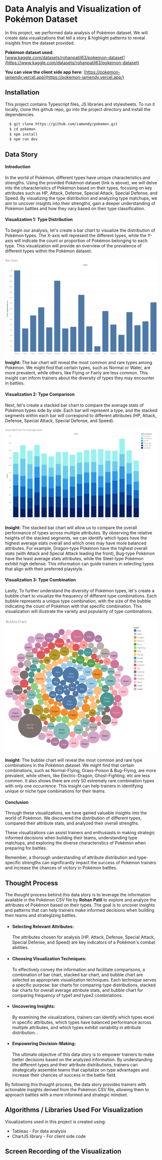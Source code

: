 # Data Analyis and Visualization of Pokémon Dataset

In this project, we performed data analysis of Pokémon dataset. We will create
data visualizations that tell a story & highlight patterns to reveal insights
from the dataset provided.

**Pokémon dataset used**:
[www.kaggle.com/datasets/rohanpatil63/pokemon-dataset](https://www.kaggle.com/datasets/rohanpatil63/pokemon-dataset)

**You can view the client side app here**:
[https://pokemon-iamendy.vercel.app](https://pokemon-iamendy.vercel.app/)

## Installation

This project contains Typescript files, JS libraries and stylesheets. To run it
locally, clone this github repo, go into the project directory and install the
dependencies.

```bash
  $ git clone https://github.com/iamendy/pokemon.git
  $ cd pokemon
  $ npm install
  $ npm run dev
```

## Data Story

#### Introduction

In the world of Pokémon, different types have unique characteristics and
strengths. Using the provided Pokémon dataset (link is above), we will delve
into the characteristics of Pokémon based on their types, focusing on key
attributes such as HP, Attack, Defense, Special Attack, Special Defense, and
Speed. By visualizing the type distribution and analyzing type matchups, we aim
to uncover insights into their strengths, gain a deeper understanding of Pokémon
battles and how they vary based on their type classification.

#### Visualization 1: Type Distribution

To begin our analysis, let's create a bar chart to visualize the distribution of
Pokémon types. The X-axis will represent the different types, while the Y-axis
will indicate the count or proportion of Pokémon belonging to each type. This
visualization will provide an overview of the prevalence of different types
within the Pokémon dataset.

![Type Distribution Bar Chart](/public/img/typeDistribution.png)

**Insight:** The bar chart will reveal the most common and rare types among
Pokémon. We might find that certain types, such as Normal or Water, are more
prevalent, while others, like Flying or Fairly are less common. This insight can
inform trainers about the diversity of types they may encounter in battles.

#### Visualization 2: Type Comparison

Next, let's create a stacked bar chart to compare the average stats of Pokémon
types side by side. Each bar will represent a type, and the stacked segments
within each bar will correspond to different attributes (HP, Attack, Defense,
Special Attack, Special Defense, and Speed).

![Type Comparison Stacked Bar Chart](/public/img/typeComparison.png)

**Insight:** The stacked bar chart will allow us to compare the overall
performance of types across multiple attributes. By observing the relative
heights of the stacked segments, we can identify which types have the highest
average stats overall and which ones may have more balanced attributes. For
example, Dragon-type Pokémon have the highest overall stats (with Attack and
Special Attack leading the front), Bug-type Pokémon have the least average stats
attributes, while the Steel-type Pokémon exhibit high defense. This information
can guide trainers in selecting types that align with their preferred playstyle.

#### Visualization 3: Type Combination

Lastly, To further understand the diversity of Pokémon types, let's create a
bubble chart to visualize the frequency of different type combinations. Each
bubble represents a unique type combination, with the size of the bubble
indicating the count of Pokémon with that specific combination. This
visualization will illustrate the variety and popularity of type combinations.

![Type Comparison Stacked Bar Chart](/public/img/typeCombination.png)

**Insight:** The bubble chart will reveal the most common and rare type
combinations in the Pokémon dataset. We might find that certain combinations,
such as Normal-Flying, Grass-Poison & Bug-Flying, are more prevalent, while
others, like Electric-Dragon, Ghost-Fighting, etc are less common. It also shows
there are only 50 extremely rare combination types with only one occurrence.
This insight can help trainers in identifying unique or niche type combinations
for their teams.

#### **Conclusion**

Through these visualizations, we have gained valuable insights into the world of
Pokémon. We discovered the distribution of different types, compared their
attribute stats, and analyzed their overall strengths.

These visualizations can assist trainers and enthusiasts in making strategic
informed decisions when building their teams, understanding type matchups, and
exploring the diverse characteristics of Pokémon when preparing for battles.

Remember, a thorough understanding of attribute distribution and type-specific
strengths can significantly impact the success of Pokémon trainers and increase
the chances of victory in Pokémon battles.

## Thought Process

The thought process behind this data story is to leverage the information
available in the Pokémon CSV file by **Rohan Patil** to explore and analyze the
attributes of Pokémon based on their types. The goal is to uncover insights and
patterns that can help trainers make informed decisions when building their
teams and strategizing battles.

-   #### Selecting Relevant Attributes:
    The attributes chosen for analysis (HP, Attack, Defense, Special Attack,
    Special Defense, and Speed) are key indicators of a Pokémon's combat
    abilities.
-   #### Choosing Visualization Techniques:
    To effectively convey the information and facilitate comparisons, a
    combination of bar chart, stacked bar chart, and bubble chart are selected
    as appropriate visualization techniques. Each technique serves a specific
    purpose: bar charts for comparing type distributions, stacked bar charts for
    overall average attribute stats, and bubble chart for comparing frequency of
    type1 and type2 combinations.
-   #### Uncovering Insights:
    By examining the visualizations, trainers can identify which types excel in
    specific attributes, which types have balanced performance across multiple
    attributes, and which types exhibit variability in attribute distribution. .
-   #### Empowering Decision-Making:
    The ultimate objective of this data story is to empower trainers to make
    better decisions based on the analyzed information. By understanding the
    different types and their attribute distributions, trainers can
    strategically assemble teams that capitalize on type advantages and increase
    their chances of success in the battle field.

By following this thought process, the data story provides trainers with
actionable insights derived from the Pokémon CSV file, allowing them to approach
battles with a more informed and strategic mindset.

## Algorithms / Libraries Used For Visualization

Visualizations used in this project is created using:

-   Tableau - For data analysis
-   ChartJS library - For client side code

## Screen Recording of the Visualization
